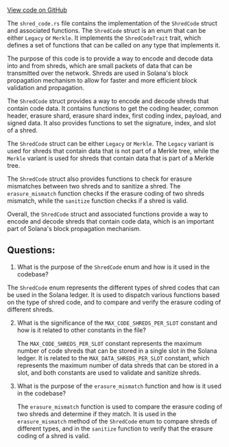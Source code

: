 [View code on GitHub](https://github.com/solana-labs/solana/blob/master/ledger/src/shred/shred_code.rs)

The `shred_code.rs` file contains the implementation of the `ShredCode` struct and associated functions. The `ShredCode` struct is an enum that can be either `Legacy` or `Merkle`. It implements the `ShredCodeTrait` trait, which defines a set of functions that can be called on any type that implements it. 

The purpose of this code is to provide a way to encode and decode data into and from shreds, which are small packets of data that can be transmitted over the network. Shreds are used in Solana's block propagation mechanism to allow for faster and more efficient block validation and propagation. 

The `ShredCode` struct provides a way to encode and decode shreds that contain code data. It contains functions to get the coding header, common header, erasure shard, erasure shard index, first coding index, payload, and signed data. It also provides functions to set the signature, index, and slot of a shred. 

The `ShredCode` struct can be either `Legacy` or `Merkle`. The `Legacy` variant is used for shreds that contain data that is not part of a Merkle tree, while the `Merkle` variant is used for shreds that contain data that is part of a Merkle tree. 

The `ShredCode` struct also provides functions to check for erasure mismatches between two shreds and to sanitize a shred. The `erasure_mismatch` function checks if the erasure coding of two shreds mismatch, while the `sanitize` function checks if a shred is valid. 

Overall, the `ShredCode` struct and associated functions provide a way to encode and decode shreds that contain code data, which is an important part of Solana's block propagation mechanism.
## Questions: 
 1. What is the purpose of the `ShredCode` enum and how is it used in the codebase?
   
   The `ShredCode` enum represents the different types of shred codes that can be used in the Solana ledger. It is used to dispatch various functions based on the type of shred code, and to compare and verify the erasure coding of different shreds.

2. What is the significance of the `MAX_CODE_SHREDS_PER_SLOT` constant and how is it related to other constants in the file?
   
   The `MAX_CODE_SHREDS_PER_SLOT` constant represents the maximum number of code shreds that can be stored in a single slot in the Solana ledger. It is related to the `MAX_DATA_SHREDS_PER_SLOT` constant, which represents the maximum number of data shreds that can be stored in a slot, and both constants are used to validate and sanitize shreds.

3. What is the purpose of the `erasure_mismatch` function and how is it used in the codebase?
   
   The `erasure_mismatch` function is used to compare the erasure coding of two shreds and determine if they match. It is used in the `erasure_mismatch` method of the `ShredCode` enum to compare shreds of different types, and in the `sanitize` function to verify that the erasure coding of a shred is valid.